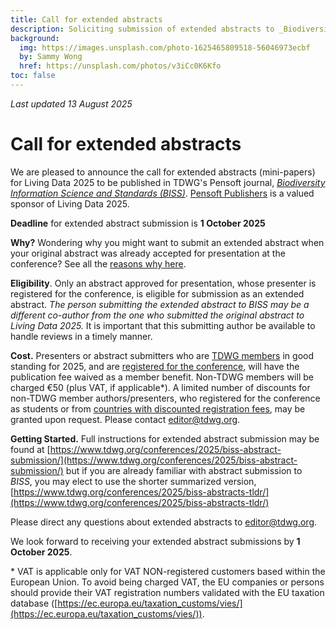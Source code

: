 ```yaml
---
title: Call for extended abstracts
description: Soliciting submission of extended abstracts to _Biodiversity Information Science and Standards_ of presentations at Living Data 2025 in Bogotà, Colombia, 21–24 October.
background:
  img: https://images.unsplash.com/photo-1625465809518-56046973ecbf
  by: Sammy Wong
  href: https://unsplash.com/photos/v3iCc0K6Kfo
toc: false
---
```


_Last updated 13 August 2025_ 

# **Call for extended abstracts**

We are pleased to announce the call for extended abstracts (mini-papers) for Living Data 2025 to be published in TDWG's Pensoft journal, [*Biodiversity Information Science and Standards (BISS)*](https://biss.pensoft.net/). [Pensoft Publishers](https://pensoft.net/) is a valued sponsor of Living Data 2025.

**Deadline** for extended abstract submission is **1 October 2025**

**Why?** Wondering why you might want to submit an extended abstract when your original abstract was already accepted for presentation at the conference? See all the [reasons why here](https://www.tdwg.org/conferences/2025/why-extended-abstract/).

**Eligibility**. Only an abstract approved for presentation, whose presenter is registered for the conference, is eligible for submission as an extended abstract. *The person submitting the extended abstract to BISS may be a different co-author from the one who submitted the original abstract to Living Data 2025\.* It is important that this submitting author be available to handle reviews in a timely manner.

**Cost.** Presenters or abstract submitters who are [TDWG members](https://www.tdwg.org/about/membership/#membership-durationschedule) in good standing for 2025, and are [registered for the conference](https://livingdata2025.com/registration.html), will have the publication fee waived as a member benefit. Non-TDWG members will be charged €50 (plus VAT, if applicable\*). A limited number of discounts for non-TDWG member authors/presenters, who registered for the conference as students or from [countries with discounted registration fees](https://livingdata2025.com/registration.html), may be granted upon request. Please contact editor@tdwg.org.

**Getting Started.** Full instructions for extended abstract submission may be found at [https://www.tdwg.org/conferences/2025/biss-abstract-submission/](https://www.tdwg.org/conferences/2025/biss-abstract-submission/) but if you are already familiar with abstract submission to *BISS*, you may elect to use the shorter summarized version, [https://www.tdwg.org/conferences/2025/biss-abstracts-tldr/](https://www.tdwg.org/conferences/2025/biss-abstracts-tldr/)

Please direct any questions about extended abstracts to editor@tdwg.org.

We look forward to receiving your extended abstract submissions by **1 October 2025**.

\* VAT is applicable only for VAT NON-registered customers based within the European Union. To avoid being charged VAT, the EU companies or persons should provide their VAT registration numbers validated with the EU taxation database ([https://ec.europa.eu/taxation_customs/vies/](https://ec.europa.eu/taxation_customs/vies/)).  
